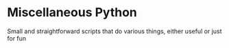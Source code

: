 # Miscellaneous Python
 
Small and straightforward scripts that do various things, either useful or just for fun